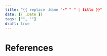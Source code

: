 ```yaml
---
title: "{{ replace .Name "-" " " | title }}"
date: {{ .Date }}
tags: ["", ""]
draft: true
---
```



# References
